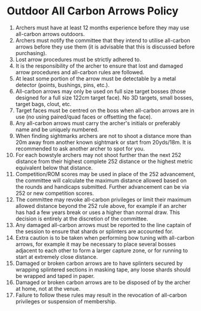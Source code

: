 # Outdoor All Carbon Arrows Policy

1. Archers must have at least 12 months experience before they may use all-carbon
arrows outdoors.
2. Archers must notify the committee that they intend to utilise all-carbon arrows
before they use them (it is advisable that this is discussed before purchasing).
3. Lost arrow procedures must be strictly adhered to.
4. It is the responsibility of the archer to ensure that lost and damaged arrow
procedures and all-carbon rules are followed.
5. At least some portion of the arrow must be detectable by a metal detector
(points, bushings, pins, etc.).
6. All-carbon arrows may only be used on full size target bosses (those designed
for a full size 122cm target face). No 3D targets, small bosses, target bags,
clout, etc.
7. Target faces must be centred on the boss when all-carbon arrows are in use
(no using paired/quad faces or offsetting the face).
8. Any all-carbon arrows must carry the archer's initials or preferably name and
be uniquely numbered.
9. When finding sightmarks archers are not to shoot a distance more than 20m away
from another known sightmark or start from 20yds/18m. It is recommended to ask
another archer to spot for you.
10. For each bowstyle archers may not shoot further than the next 252 distance
from their highest complete 252 distance or the highest metric equivalent below
that distance.
11. Competition/ROM scores may be used in place of the 252 advancement, the
committee will calculate the maximum distance allowed based on the rounds and
handicaps submitted. Further advancement can be via 252 or new competition scores.
12. The committee may revoke all-carbon privileges or limit their maximum allowed
distance beyond the 252 rule above, for example if an archer has had a few years
break or uses a higher than normal draw. This decision is entirely at the discretion
of the committee.
13. Any damaged all-carbon arrows must be reported to the line captain of the session
to ensure that shards or splinters are accounted for.
14. Extra caution is to be taken when performing bow tuning with all-carbon arrows,
for example it may be necessary to place several bosses adjacent to each other to
form a larger capture zone, or for running to start at extremely close distance.
15. Damaged or broken carbon arrows are to have splinters secured by wrapping
splintered sections in masking tape, any loose shards should be wrapped and taped
in paper.
16. Damaged or broken carbon arrows are to be disposed of by the archer at home,
not at the venue.
17. Failure to follow these rules may result in the revocation of all-carbon
privileges or suspension of membership.
